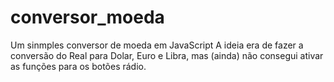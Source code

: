 # conversor_moeda
Um sinmples conversor de moeda em JavaScript
A ideia era de fazer a conversão do Real para Dolar, Euro e Libra, mas (ainda) não consegui ativar as funções para os botões rádio. 
